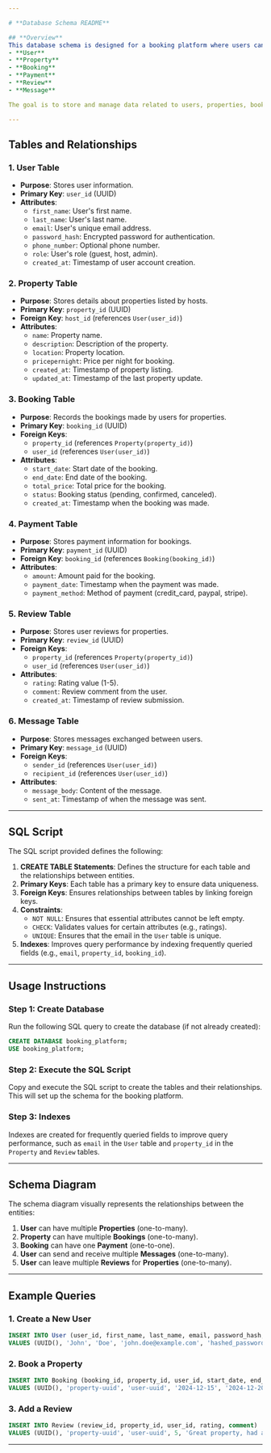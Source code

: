 ```yaml
---

# **Database Schema README**

## **Overview**
This database schema is designed for a booking platform where users can create accounts, make bookings for properties, leave reviews, and send messages. The schema consists of six main entities:
- **User**
- **Property**
- **Booking**
- **Payment**
- **Review**
- **Message**

The goal is to store and manage data related to users, properties, bookings, payments, reviews, and messaging.

---
```


## **Tables and Relationships**

### **1. User Table**

- **Purpose**: Stores user information.
- **Primary Key**: `user_id` (UUID)
- **Attributes**:
  - `first_name`: User's first name.
  - `last_name`: User's last name.
  - `email`: User's unique email address.
  - `password_hash`: Encrypted password for authentication.
  - `phone_number`: Optional phone number.
  - `role`: User's role (guest, host, admin).
  - `created_at`: Timestamp of user account creation.

### **2. Property Table**

- **Purpose**: Stores details about properties listed by hosts.
- **Primary Key**: `property_id` (UUID)
- **Foreign Key**: `host_id` (references `User(user_id)`)
- **Attributes**:
  - `name`: Property name.
  - `description`: Description of the property.
  - `location`: Property location.
  - `pricepernight`: Price per night for booking.
  - `created_at`: Timestamp of property listing.
  - `updated_at`: Timestamp of the last property update.

### **3. Booking Table**

- **Purpose**: Records the bookings made by users for properties.
- **Primary Key**: `booking_id` (UUID)
- **Foreign Keys**:
  - `property_id` (references `Property(property_id)`)
  - `user_id` (references `User(user_id)`)
- **Attributes**:
  - `start_date`: Start date of the booking.
  - `end_date`: End date of the booking.
  - `total_price`: Total price for the booking.
  - `status`: Booking status (pending, confirmed, canceled).
  - `created_at`: Timestamp when the booking was made.

### **4. Payment Table**

- **Purpose**: Stores payment information for bookings.
- **Primary Key**: `payment_id` (UUID)
- **Foreign Key**: `booking_id` (references `Booking(booking_id)`)
- **Attributes**:
  - `amount`: Amount paid for the booking.
  - `payment_date`: Timestamp when the payment was made.
  - `payment_method`: Method of payment (credit_card, paypal, stripe).

### **5. Review Table**

- **Purpose**: Stores user reviews for properties.
- **Primary Key**: `review_id` (UUID)
- **Foreign Keys**:
  - `property_id` (references `Property(property_id)`)
  - `user_id` (references `User(user_id)`)
- **Attributes**:
  - `rating`: Rating value (1-5).
  - `comment`: Review comment from the user.
  - `created_at`: Timestamp of review submission.

### **6. Message Table**

- **Purpose**: Stores messages exchanged between users.
- **Primary Key**: `message_id` (UUID)
- **Foreign Keys**:
  - `sender_id` (references `User(user_id)`)
  - `recipient_id` (references `User(user_id)`)
- **Attributes**:
  - `message_body`: Content of the message.
  - `sent_at`: Timestamp of when the message was sent.

---

## **SQL Script**

The SQL script provided defines the following:

1. **CREATE TABLE Statements**: Defines the structure for each table and the relationships between entities.
2. **Primary Keys**: Each table has a primary key to ensure data uniqueness.
3. **Foreign Keys**: Ensures relationships between tables by linking foreign keys.
4. **Constraints**:
   - `NOT NULL`: Ensures that essential attributes cannot be left empty.
   - `CHECK`: Validates values for certain attributes (e.g., ratings).
   - `UNIQUE`: Ensures that the email in the `User` table is unique.
5. **Indexes**: Improves query performance by indexing frequently queried fields (e.g., `email`, `property_id`, `booking_id`).

---

## **Usage Instructions**

### **Step 1: Create Database**

Run the following SQL query to create the database (if not already created):

```sql
CREATE DATABASE booking_platform;
USE booking_platform;
```

### **Step 2: Execute the SQL Script**

Copy and execute the SQL script to create the tables and their relationships. This will set up the schema for the booking platform.

### **Step 3: Indexes**

Indexes are created for frequently queried fields to improve query performance, such as `email` in the `User` table and `property_id` in the `Property` and `Review` tables.

---

## **Schema Diagram**

The schema diagram visually represents the relationships between the entities:

1. **User** can have multiple **Properties** (one-to-many).
2. **Property** can have multiple **Bookings** (one-to-many).
3. **Booking** can have one **Payment** (one-to-one).
4. **User** can send and receive multiple **Messages** (one-to-many).
5. **User** can leave multiple **Reviews** for **Properties** (one-to-many).

---

## **Example Queries**

### **1. Create a New User**

```sql
INSERT INTO User (user_id, first_name, last_name, email, password_hash, phone_number, role)
VALUES (UUID(), 'John', 'Doe', 'john.doe@example.com', 'hashed_password', '123-456-7890', 'guest');
```

### **2. Book a Property**

```sql
INSERT INTO Booking (booking_id, property_id, user_id, start_date, end_date, total_price, status)
VALUES (UUID(), 'property-uuid', 'user-uuid', '2024-12-15', '2024-12-20', 500.00, 'pending');
```

### **3. Add a Review**

```sql
INSERT INTO Review (review_id, property_id, user_id, rating, comment)
VALUES (UUID(), 'property-uuid', 'user-uuid', 5, 'Great property, had a wonderful stay!');
```

---
